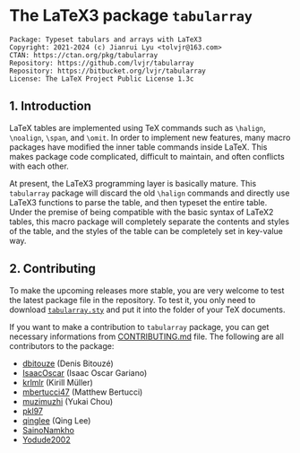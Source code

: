 # The LaTeX3 package `tabularray`

```
Package: Typeset tabulars and arrays with LaTeX3
Copyright: 2021-2024 (c) Jianrui Lyu <tolvjr@163.com>
CTAN: https://ctan.org/pkg/tabularray
Repository: https://github.com/lvjr/tabularray
Repository: https://bitbucket.org/lvjr/tabularray
License: The LaTeX Project Public License 1.3c
```

## 1\. Introduction

LaTeX tables are implemented using TeX commands such as `\halign`, `\noalign`, `\span`, and `\omit`.
In order to implement new features, many macro packages have modified the inner table commands inside LaTeX.
This makes package code complicated, difficult to maintain, and often conflicts with each other.

At present, the LaTeX3 programming layer is basically mature.
This `tabularray` package will discard the old `\halign` commands and directly use LaTeX3 functions to parse the table,
and then typeset the entire table.
Under the premise of being compatible with the basic syntax of LaTeX2 tables,
this macro package will completely separate the contents and styles of the table,
and the styles of the table can be completely set in key-value way.

## 2\. Contributing

To make the upcoming releases more stable, you are very welcome to test the latest package file in the repository.
To test it, you only need to download [`tabularray.sty`](https://github.com/lvjr/tabularray/raw/main/tabularray.sty)
and put it into the folder of your TeX documents.

If you want to make a contribution to `tabularray` package, you can get necessary informations from [CONTRIBUTING.md](https://github.com/lvjr/tabularray/blob/main/CONTRIBUTING.md) file.
The following are all contributors to the package:

  - [dbitouze](https://github.com/lvjr/tabularray/commits?author=dbitouze) (Denis Bitouzé)
  - [IsaacOscar](https://github.com/lvjr/tabularray/commits?author=IsaacOscar) (Isaac Oscar Gariano)
  - [krlmlr](https://github.com/lvjr/tabularray/commits?author=krlmlr) (Kirill Müller)
  - [mbertucci47](https://github.com/lvjr/tabularray/commits?author=mbertucci47) (Matthew Bertucci)
  - [muzimuzhi](https://github.com/lvjr/tabularray/commits?author=muzimuzhi) (Yukai Chou)
  - [pkl97](https://github.com/lvjr/tabularray/commits?author=pkl97)
  - [qinglee](https://github.com/lvjr/tabularray/commits?author=qinglee) (Qing Lee)
  - [SainoNamkho](https://github.com/lvjr/tabularray/commits?author=SainoNamkho)
  - [Yodude2002](https://github.com/lvjr/tabularray/commits?author=Yodude2002)
